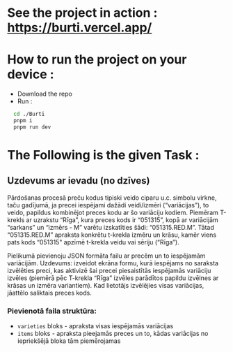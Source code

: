 # See the project in action : https://burti.vercel.app/

# How to run the project on your device :
- Download the repo
- Run :

```bash
  cd ./Burti
  pnpm i
  pnpm run dev
```

# The Following is the given Task :
## Uzdevums ar ievadu (no dzīves)

Pārdošanas procesā preču kodus tipiski veido ciparu u.c. simbolu virkne, taču gadījumā, ja precei iespējami dažādi veidi/izmēri (“variācijas”), to veido, papildus kombinējot preces kodu ar šo variāciju kodiem. Piemēram T-krekls ar uzrakstu “Rīga”, kura preces kods ir “051315”, kopā ar variācijām “sarkans” un “izmērs - M” varētu izskatīties šādi: “051315.RED.M”. Tātad “051315.RED.M” apraksta konkrētu t-krekla izmēru un krāsu, kamēr viens pats kods “051315" apzīmē t-krekla veidu vai sēriju (“Rīga”).

Pielikumā pievienoju JSON formāta failu ar precēm un to iespējamām variācijām. Uzdevums: izveidot ekrāna formu, kurā iespējams no saraksta izvēlēties preci, kas aktivizē šai precei piesaistītās iespējamās variāciju izvēles (piemērā pēc T-krekla “Rīga” izvēles parādītos papildu izvēlnes ar krāsas un izmēra variantiem). Kad lietotājs izvēlējies visas variācijas, jāattēlo saliktais preces kods.

### Pievienotā faila struktūra:

- `varieties` bloks - apraksta visas iespējamās variācijas
- `items` bloks - apraksta pieejamās preces un to, kādas variācijas no iepriekšējā bloka tām piemērojamas